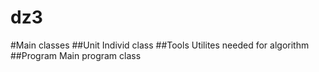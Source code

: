 # dz3
#Main classes
##Unit
Individ class
##Tools
Utilites needed for algorithm
##Program 
Main program class
